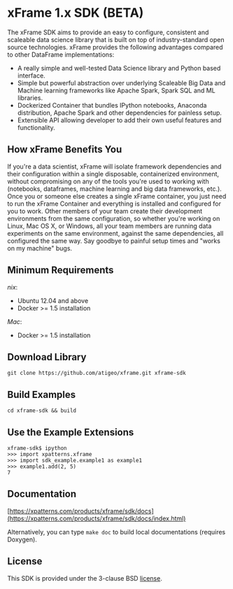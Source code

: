 xFrame 1.x SDK (BETA)
==============================

The xFrame SDK aims to provide an easy to configure, consistent and scaleable data science library that is built on top of industry-standard open source technologies. 
xFrame provides the following advantages compared to other DataFrame implementations:

- A really simple and well-tested Data Science library and Python based interface.
- Simple but powerful abstraction over underlying Scaleable Big Data and Machine learning frameworks like Apache Spark, Spark SQL and ML libraries.
- Dockerized Container that bundles IPython notebooks, Anaconda distribution, Apache Spark and other dependencies for painless setup.
- Extensible API allowing developer to add their own useful features and functionality. 


How xFrame Benefits You
-----------------------

If you're a data scientist, xFrame will isolate framework dependencies and their configuration within a single disposable, containerized environment, without compromising on any of the tools you're used to working with (notebooks, dataframes, machine learning and big data frameworks, etc.). Once you or someone else creates a single xFrame container, you just need to run the xFrame Container and everything is installed and configured for you to work. Other members of your team create their development environments from the same configuration, so whether you're working on Linux, Mac OS X, or Windows, all your team members are running data experiments on the same environment, against the same dependencies, all configured the same way. Say goodbye to painful setup times and "works on my machine" bugs.


Minimum Requirements
--------------------
*nix*:

- Ubuntu 12.04 and above
- Docker >= 1.5 installation

*Mac*:

- Docker >= 1.5 installation


Download Library
-------------
```
git clone https://github.com/atigeo/xframe.git xframe-sdk
```

Build Examples
--------------
```
cd xframe-sdk && build
```

Use the Example Extensions
--------------------------
```
xframe-sdk$ ipython
>>> import xpatterns.xframe 
>>> import sdk_example.example1 as example1
>>> example1.add(2, 5)
7
```

Documentation
-------------
[https://xpatterns.com/products/xframe/sdk/docs](https://xpatterns.com/products/xframe/sdk/docs/index.html)

Alternatively, you can type `make doc` to build local documentations (requires Doxygen).

License
-------
This SDK is provided under the 3-clause BSD [license](LICENSE).
